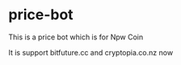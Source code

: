 # price-bot

This is a price bot which is for Npw Coin

It is support bitfuture.cc and cryptopia.co.nz now